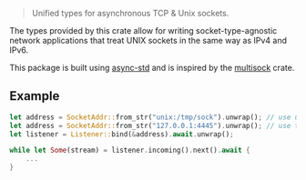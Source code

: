 > Unified types for asynchronous TCP & Unix sockets.

The types provided by this crate allow for writing socket-type-agnostic network applications that treat UNIX sockets in the same way as IPv4 and IPv6.

This package is built using [async-std](https://github.com/async-rs/async-std) and is inspired by the [multisock](https://crates.io/crates/multisock) crate.

## Example

```rs
let address = SocketAddr::from_str("unix:/tmp/sock").unwrap(); // use unix socket
let address = SocketAddr::from_str("127.0.0.1:4445").unwrap(); // use tcp address
let listener = Listener::bind(&address).await.unwrap();

while let Some(stream) = listener.incoming().next().await {
    ...
}
```
